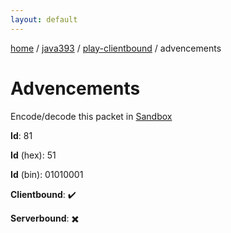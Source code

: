 ```yaml
---
layout: default
---
```


[home](/)  /  [java393](/protocol/java393)  /  [play-clientbound](/protocol/java393/play-clientbound)  /  advencements

# Advencements

Encode/decode this packet in [Sandbox](../../../sandbox/java393#PlayClientbound.Advencements)

**Id**: 81

**Id** (hex): 51

**Id** (bin): 01010001

**Clientbound**: ✔️

**Serverbound**: ✖️

